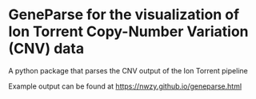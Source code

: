 # GeneParse for the visualization of Ion Torrent Copy-Number Variation (CNV) data

A python package that parses the CNV output of the Ion Torrent pipeline

Example output can be found at https://nwzy.github.io/geneparse.html

